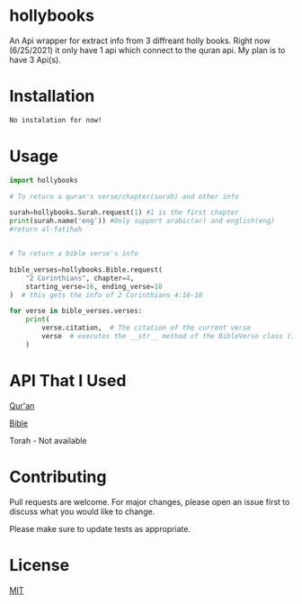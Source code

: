 # hollybooks

An Api wrapper for extract info from 3 diffreant holly books. Right now (6/25/2021) it only have 1 api which connect to the quran api. My plan is to have 3 Api(s).

# Installation

```bash
No instalation for now!
```

# Usage

```python
import hollybooks

# To return a quran's verse/chapter(surah) and other info

surah=hollybooks.Surah.request(1) #1 is the first chapter
print(surah.name('eng')) #Only support arabic(ar) and english(eng)
#return al-fatihah


# To return a bible verse's info

bible_verses=hollybooks.Bible.request(
    "2 Corinthians", chapter=4,
    starting_verse=16, ending_verse=18
)  # this gets the info of 2 Corinthians 4:16-18

for verse in bible_verses.verses:
    print(
        verse.citation,  # The citation of the current verse
        verse  # executes the __str__ method of the BibleVerse class (it returns the verse itself)
    )
```

# API That I Used

[Qur'an](https://alquran.cloud/api)

[Bible](https://bible-api.com/)

Torah - Not available

# Contributing

Pull requests are welcome. For major changes, please open an issue first to discuss what you would like to change.

Please make sure to update tests as appropriate.

# License

[MIT](https://choosealicense.com/licenses/mit/)
